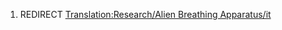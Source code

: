 1.  REDIRECT [Translation:Research/Alien Breathing
    Apparatus/it](Translation:Research/Alien_Breathing_Apparatus/it "wikilink")